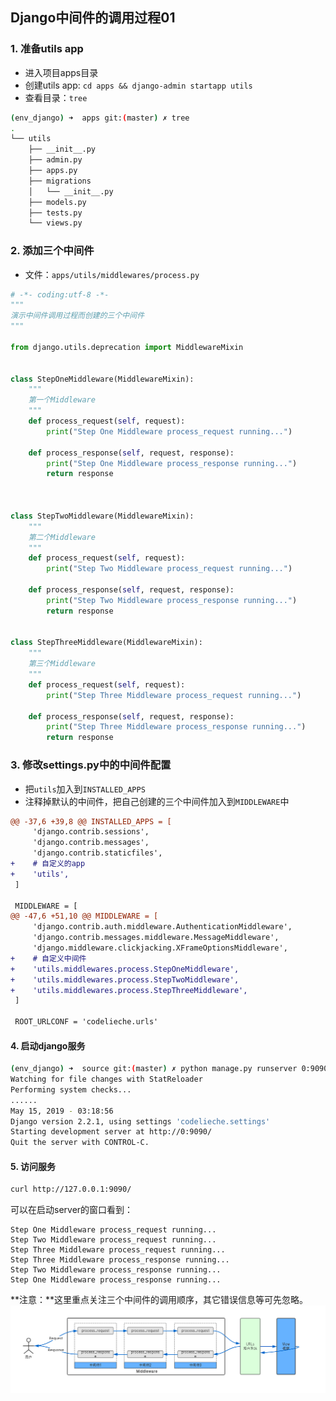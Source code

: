 ## Django中间件的调用过程01

### 1. 准备utils app
- 进入项目apps目录
- 创建utils app: `cd apps && django-admin startapp utils`
- 查看目录：`tree`
```bash
(env_django) ➜  apps git:(master) ✗ tree
.
└── utils
    ├── __init__.py
    ├── admin.py
    ├── apps.py
    ├── migrations
    │   └── __init__.py
    ├── models.py
    ├── tests.py
    └── views.py
```

### 2. 添加三个中间件
- 文件：`apps/utils/middlewares/process.py`

```python
# -*- coding:utf-8 -*-
"""
演示中间件调用过程而创建的三个中间件
"""

from django.utils.deprecation import MiddlewareMixin


class StepOneMiddleware(MiddlewareMixin):
    """
    第一个Middleware
    """
    def process_request(self, request):
        print("Step One Middleware process_request running...")

    def process_response(self, request, response):
        print("Step One Middleware process_response running...")
        return response



class StepTwoMiddleware(MiddlewareMixin):
    """
    第二个Middleware
    """
    def process_request(self, request):
        print("Step Two Middleware process_request running...")

    def process_response(self, request, response):
        print("Step Two Middleware process_response running...")
        return response


class StepThreeMiddleware(MiddlewareMixin):
    """
    第三个Middleware
    """
    def process_request(self, request):
        print("Step Three Middleware process_request running...")

    def process_response(self, request, response):
        print("Step Three Middleware process_response running...")
        return response     
```

### 3. 修改settings.py中的中间件配置
- 把`utils`加入到`INSTALLED_APPS`
- 注释掉默认的中间件，把自己创建的三个中间件加入到`MIDDLEWARE`中

```diff
@@ -37,6 +39,8 @@ INSTALLED_APPS = [
     'django.contrib.sessions',
     'django.contrib.messages',
     'django.contrib.staticfiles',
+    # 自定义的app
+    'utils',
 ]
 
 MIDDLEWARE = [
@@ -47,6 +51,10 @@ MIDDLEWARE = [
     'django.contrib.auth.middleware.AuthenticationMiddleware',
     'django.contrib.messages.middleware.MessageMiddleware',
     'django.middleware.clickjacking.XFrameOptionsMiddleware',
+    # 自定义中间件
+    'utils.middlewares.process.StepOneMiddleware',
+    'utils.middlewares.process.StepTwoMiddleware',
+    'utils.middlewares.process.StepThreeMiddleware',
 ]
 
 ROOT_URLCONF = 'codelieche.urls'
 ```

 #### 4. 启动django服务
```bash
(env_django) ➜  source git:(master) ✗ python manage.py runserver 0:9090
Watching for file changes with StatReloader
Performing system checks...
......
May 15, 2019 - 03:18:56
Django version 2.2.1, using settings 'codelieche.settings'
Starting development server at http://0:9090/
Quit the server with CONTROL-C.
```

#### 5. 访问服务
```bash
curl http://127.0.0.1:9090/
```
可以在启动server的窗口看到：
```
Step One Middleware process_request running...
Step Two Middleware process_request running...
Step Three Middleware process_request running...
Step Three Middleware process_response running...
Step Two Middleware process_response running...
Step One Middleware process_response running...
```

**注意：**这里重点关注三个中间件的调用顺序，其它错误信息等可先忽略。
![](../assets/images/01-http-request-middleware-process01.jpg)
